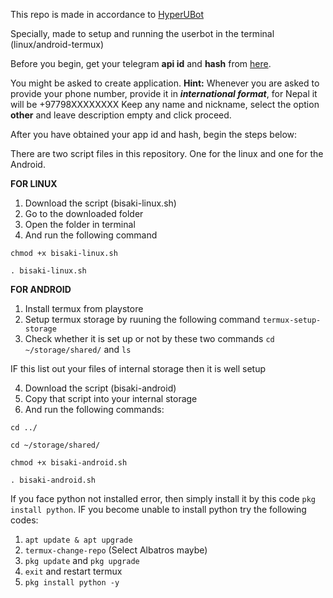 
This repo is made in accordance to [HyperUBot](https://github.com/prototype74/HyperUBot/)

Specially, made to setup and running the userbot in the terminal (linux/android-termux)

Before you begin, get your telegram **api id** and **hash** from [here](https://my.telegram.org). 

You might be asked to create application. **Hint:** Whenever you are asked to provide your phone number, provide it in _**international format**_, for Nepal it will be +97798XXXXXXXX Keep any name and nickname, select the option **other** and leave description empty and click proceed.

After you have obtained your app id and hash, begin the steps below:

There are two script files in this repository. One for the linux and one for the Android.

**FOR LINUX**

1. Download the script (bisaki-linux.sh)
2. Go to the downloaded folder
3. Open the folder in terminal
4. And run the following command

`chmod +x bisaki-linux.sh`

`. bisaki-linux.sh`

**FOR ANDROID**

1. Install termux from playstore
2. Setup termux storage by ruuning the following command `termux-setup-storage`
3. Check whether it is set up or not by these two commands `cd ~/storage/shared/` and `ls`

IF this list out your files of internal storage then it is well setup

4. Download the script (bisaki-android)
5. Copy that script into your internal storage
6. And run the following commands:

`cd ../`

`cd ~/storage/shared/`

`chmod +x bisaki-android.sh`


`. bisaki-android.sh`

If you face python not installed error, then simply install it by this code `pkg install python`. IF you become unable to install python try the following codes:
1. `apt update & apt upgrade`
2. `termux-change-repo` (Select Albatros maybe)
3. `pkg update` and `pkg upgrade`
4. `exit` and restart termux
5. `pkg install python -y`
